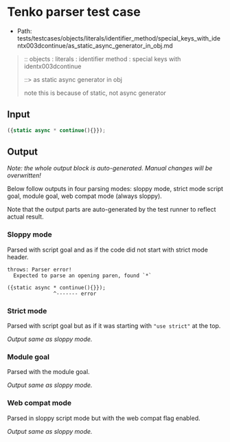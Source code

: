 # Tenko parser test case

- Path: tests/testcases/objects/literals/identifier_method/special_keys_with_identx003dcontinue/as_static_async_generator_in_obj.md

> :: objects : literals : identifier method : special keys with identx003dcontinue
>
> ::> as static async generator in obj
>
> note this is because of static, not async generator

## Input

`````js
({static async * continue(){}});
`````

## Output

_Note: the whole output block is auto-generated. Manual changes will be overwritten!_

Below follow outputs in four parsing modes: sloppy mode, strict mode script goal, module goal, web compat mode (always sloppy).

Note that the output parts are auto-generated by the test runner to reflect actual result.

### Sloppy mode

Parsed with script goal and as if the code did not start with strict mode header.

`````
throws: Parser error!
  Expected to parse an opening paren, found `*`

({static async * continue(){}});
               ^------- error
`````

### Strict mode

Parsed with script goal but as if it was starting with `"use strict"` at the top.

_Output same as sloppy mode._

### Module goal

Parsed with the module goal.

_Output same as sloppy mode._

### Web compat mode

Parsed in sloppy script mode but with the web compat flag enabled.

_Output same as sloppy mode._
